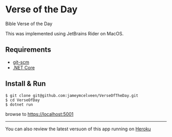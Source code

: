 # Verse of the Day
Bible Verse of the Day

This was implemented using JetBrains Rider on MacOS.

## Requirements
- [git-scm](https://git-scm.com/)
- [.NET Core](https://dotnet.microsoft.com/)
## Install & Run
```
$ git clone git@github.com:jameymcelveen/VerseOfTheDay.git
$ cd VerseOfDay
$ dotnet run
```
browse to [https://localhost:5001](https://localhost:5001)

---
You can also review the latest versuon of this app running on [Heroku](http://verseofday.herokuapp.com/)